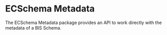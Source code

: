 # ECSchema Metadata

The ECSchema Metadata package provides an API to work directly with the metadata of a BIS Schema.
